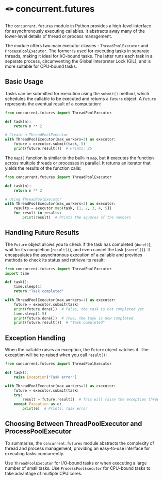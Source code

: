 # 🪢 concurrent.futures

The `concurrent.futures` module in Python provides a high-level interface for asynchronously executing callables. It abstracts away many of the lower-level details of thread or process management. 

The module offers two main executor classes - `ThreadPoolExecutor` and `ProcessPoolExecutor`. The former is used for executing tasks in separate threads, making it ideal for I/O-bound tasks. The latter runs each task in a separate process, circumventing the Global Interpreter Lock (GIL), and is more suitable for CPU-bound tasks.

## Basic Usage

Tasks can be submitted for execution using the `submit()` method, which schedules the callable to be executed and returns a `Future` object. A `Future` represents the eventual result of a computation:

```python
from concurrent.futures import ThreadPoolExecutor

def task(n):
    return n ** 2

# Create a ThreadPoolExecutor
with ThreadPoolExecutor(max_workers=3) as executor:
    future = executor.submit(task, 5)
    print(future.result())  # Prints: 25
```

The `map()` function is similar to the built-in `map`, but it executes the function across multiple threads or processes in parallel. It returns an iterator that yields the results of the function calls:

```python
from concurrent.futures import ThreadPoolExecutor

def task(n):
    return n ** 2

# Using ThreadPoolExecutor
with ThreadPoolExecutor(max_workers=3) as executor:
    results = executor.map(task, [1, 2, 3, 4, 5])
    for result in results:
        print(result)  # Prints the squares of the numbers
```

## Handling Future Results

The `Future` object allows you to check if the task has completed (`done()`), wait for its completion (`result()`), and even cancel the task (`cancel()`). It encapsulates the asynchronous execution of a callable and provides methods to check its status and retrieve its result:

```python
from concurrent.futures import ThreadPoolExecutor
import time

def task():
    time.sleep(1)
    return "Task completed"

with ThreadPoolExecutor(max_workers=1) as executor:
    future = executor.submit(task)
    print(future.done())  # False, the task is not completed yet.
    time.sleep(1.5)
    print(future.done())  # True, the task is now completed.
    print(future.result())  # "Task completed"
```

## Exception Handling

When the callable raises an exception, the `Future` object catches it. The exception will be re-raised when you call `result()`:

```python
from concurrent.futures import ThreadPoolExecutor

def task():
    raise Exception("Task error")

with ThreadPoolExecutor(max_workers=1) as executor:
    future = executor.submit(task)
    try:
        result = future.result()  # This will raise the exception thrown by task()
    except Exception as e:
        print(e)  # Prints: Task error
```

## Choosing Between ThreadPoolExecutor and ProcessPoolExecutor

To summarise, the `concurrent.futures` module abstracts the complexity of thread and process management, providing an easy-to-use interface for executing tasks concurrently.

Use `ThreadPoolExecutor` for I/O-bound tasks or when executing a large number of small tasks. Use `ProcessPoolExecutor` for CPU-bound tasks to take advantage of multiple CPU cores.

